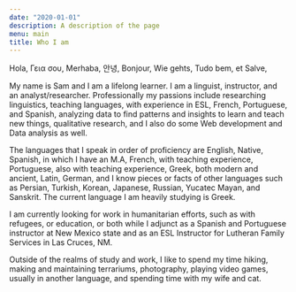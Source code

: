 ```yaml
---
date: "2020-01-01"
description: A description of the page
menu: main
title: Who I am
---
```




Hola, Γεια σου, Merhaba, 안녕, Bonjour, Wie gehts, Tudo bem, et Salve,

My name is Sam and I am a lifelong learner. I am a linguist, instructor, and an analyst/researcher. Professionally my passions include researching linguistics, teaching languages, with experience in ESL, French, Portuguese, and Spanish, analyzing data to find patterns and insights to learn and teach new things, qualitative research, and I also do some Web development and Data analysis as well.

The languages that I speak in order of proficiency are English, Native, Spanish, in which I have an M.A, French, with teaching experience, Portuguese, also with teaching experience, Greek, both modern and ancient, Latin, German, and I know pieces or facts of other languages such as Persian, Turkish, Korean, Japanese, Russian, Yucatec Mayan, and Sanskrit. The current language I am heavily studying is Greek. 

I am currently looking for work in humanitarian efforts, such as with refugees, or education, or both while I adjunct as a Spanish and Portuguese instructor at New Mexico state and as an ESL Instructor for Lutheran Family Services in Las Cruces, NM.

Outside of the realms of study and work, I like to spend my time hiking, making and maintaining terrariums, photography, playing video games, usually in another language, and spending time with my wife and cat.
